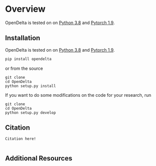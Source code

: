 # Overview

OpenDelta is tested on on [Python 3.8](https://www.python.org/) and [Pytorch 1.9](<https://pytorch.org/>). 


## Installation


OpenDelta is tested on on [Python 3.8](https://www.python.org/) and [Pytorch 1.9](<https://pytorch.org/>). 

```bash
pip install opendelta
```

or from the source
```
git clone
cd OpenDelta
python setup.py install
```

If you want to do some modifications on the code for your research, run
```
git clone 
cd OpenDelta
python setup.py develop
```


## Citation

```
Citation here!


```

## Additional Resources




